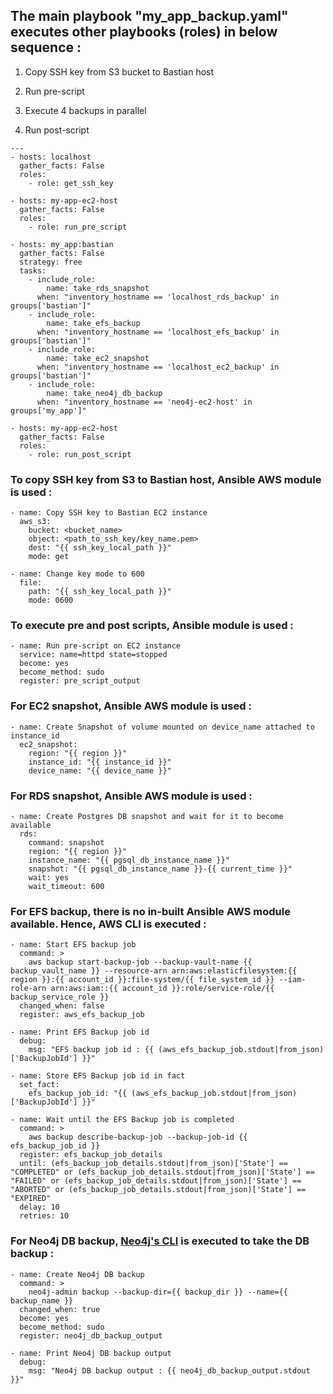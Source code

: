 ## The main playbook "my_app_backup.yaml" executes other playbooks (roles) in below sequence :

1. Copy SSH key from S3 bucket to Bastian host

2. Run pre-script

3. Execute 4 backups in parallel

4. Run post-script

```
---
- hosts: localhost
  gather_facts: False
  roles:
    - role: get_ssh_key

- hosts: my-app-ec2-host
  gather_facts: False
  roles:
    - role: run_pre_script

- hosts: my_app:bastian
  gather_facts: False
  strategy: free
  tasks:
    - include_role:
        name: take_rds_snapshot
      when: "inventory_hostname == 'localhost_rds_backup' in groups['bastian']"
    - include_role:
        name: take_efs_backup
      when: "inventory_hostname == 'localhost_efs_backup' in groups['bastian']"
    - include_role: 
        name: take_ec2_snapshot
      when: "inventory_hostname == 'localhost_ec2_backup' in groups['bastian']"
    - include_role: 
        name: take_neo4j_db_backup
      when: "inventory_hostname == 'neo4j-ec2-host' in groups['my_app']"

- hosts: my-app-ec2-host
  gather_facts: False
  roles:
    - role: run_post_script
```

### To copy SSH key from S3 to Bastian host, Ansible AWS module is used :

```
- name: Copy SSH key to Bastian EC2 instance
  aws_s3:
    bucket: <bucket_name>
    object: <path_to_ssh_key/key_name.pem>
    dest: "{{ ssh_key_local_path }}"
    mode: get

- name: Change key mode to 600
  file:
    path: "{{ ssh_key_local_path }}"
    mode: 0600
```

### To execute pre and post scripts, Ansible module is used :

```
- name: Run pre-script on EC2 instance
  service: name=httpd state=stopped
  become: yes
  become_method: sudo
  register: pre_script_output
```

### For EC2 snapshot, Ansible AWS module is used :

```
- name: Create Snapshot of volume mounted on device_name attached to instance_id
  ec2_snapshot:
    region: "{{ region }}"
    instance_id: "{{ instance_id }}"
    device_name: "{{ device_name }}"
```

### For RDS snapshot, Ansible AWS module is used :

```
- name: Create Postgres DB snapshot and wait for it to become available
  rds:
    command: snapshot
    region: "{{ region }}"
    instance_name: "{{ pgsql_db_instance_name }}"
    snapshot: "{{ pgsql_db_instance_name }}-{{ current_time }}"
    wait: yes
    wait_timeout: 600
```

### For EFS backup, there is no in-built Ansible AWS module available. Hence, AWS CLI is executed :

```
- name: Start EFS backup job
  command: >
    aws backup start-backup-job --backup-vault-name {{ backup_vault_name }} --resource-arn arn:aws:elasticfilesystem:{{ region }}:{{ account_id }}:file-system/{{ file_system_id }} --iam-role-arn arn:aws:iam::{{ account_id }}:role/service-role/{{ backup_service_role }}
  changed_when: false
  register: aws_efs_backup_job

- name: Print EFS Backup job id
  debug:
    msg: "EFS backup job id : {{ (aws_efs_backup_job.stdout|from_json)['BackupJobId'] }}"

- name: Store EFS Backup job id in fact
  set_fact:
    efs_backup_job_id: "{{ (aws_efs_backup_job.stdout|from_json)['BackupJobId'] }}"

- name: Wait until the EFS Backup job is completed
  command: >
    aws backup describe-backup-job --backup-job-id {{ efs_backup_job_id }}
  register: efs_backup_job_details
  until: (efs_backup_job_details.stdout|from_json)['State'] == "COMPLETED" or (efs_backup_job_details.stdout|from_json)['State'] == "FAILED" or (efs_backup_job_details.stdout|from_json)['State'] == "ABORTED" or (efs_backup_job_details.stdout|from_json)['State'] == "EXPIRED"
  delay: 10
  retries: 10
```

### For Neo4j DB backup, [Neo4j's CLI](https://neo4j.com/docs/operations-manual/current/backup/performing/) is executed to take the DB backup :

```
- name: Create Neo4j DB backup
  command: >
    neo4j-admin backup --backup-dir={{ backup_dir }} --name={{ backup_name }}
  changed_when: true
  become: yes
  become_method: sudo
  register: neo4j_db_backup_output

- name: Print Neo4j DB backup output
  debug:
    msg: "Neo4j DB backup output : {{ neo4j_db_backup_output.stdout }}"
```
